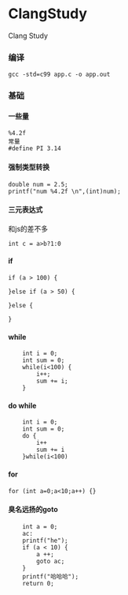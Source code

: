 # ClangStudy
Clang Study

### 编译
```
gcc -std=c99 app.c -o app.out
```

### 基础

#### 一些量
```
%4.2f 
常量
#define PI 3.14
```

#### 强制类型转换
```
double num = 2.5;
printf("num %4.2f \n",(int)num);
```

#### 三元表达式
和js的差不多
```
int c = a>b?1:0
```

#### if
```
if (a > 100) {

}else if (a > 50) {

}else {

}
```

#### while
```
    int i = 0;
    int sum = 0;
    while(i<100) {
        i++;
        sum += i;
    }
```

#### do while
```
    int i = 0;
    int sum = 0;
    do {
        i++
        sum += i
    }while(i<100)
```

#### for
```
for (int a=0;a<10;a++) {}
```
#### 臭名远扬的goto
```
    int a = 0;
    ac:
    printf("he");
    if (a < 10) {
        a ++;
        goto ac;
    }
    printf("哈哈哈");
    return 0;
```